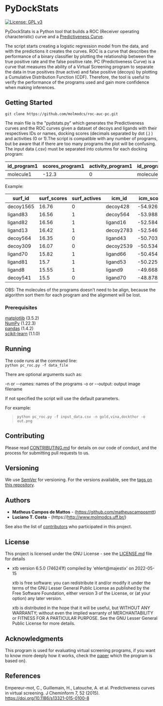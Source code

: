 # PyDockStats

[![License: GPL v3](https://img.shields.io/badge/License-GPLv3-blue.svg)](https://github.com/molmodcs/roc-auc-pc/blob/main/LICENSE)

PyDockStats is a Python tool that builds a ROC (Receiver operating characteristic) curve and a [Predictiveness Curve](https://jcheminf.biomedcentral.com/articles/10.1186/s13321-015-0100-8).

The script starts creating a logistic regression model from the data, and with the predictions it creates the curves. ROC is a curve that describes the performance of a binary classifier by plotting the relationship between the true positive rate and the false positive rate.
PC (Predictiveness Curve) is a curve that measures the ability of a Virtual Screening program to separate the data in true positives (true active) and false positive (decoys) by plotting a Cumulative Distribution Function (CDF). Therefore, the tool is useful to verify the performance of the programs used and gain more confidence when making inferences.

## Getting Started

```git clone https://github.com/molmodcs/roc-auc-pc.git```

The main file is the "pydstats.py" which generates the Predictiveness curves and the ROC curves given a dataset of decoys and ligands with their respectives IDs or names, docking scores (decimals separated by dot (.) ) and activities (0 or 1).The script is compatible with any number of programs, but be aware that if there are too many programs the plot will be confusing. The input data (.csv) must be separated into columns for each docking program:

|id_program1|scores_program1|activity_program1|id_program2|scores_program2|activity_program2|
|-----------|---------------|-----------------|-----------|---------------|-----------------|
|molecule1  |-12.3          |0                |molecule4  |3.6            |0                |

Example:

|surf_id                                                                                    |surf_scores|surf_actives|icm_id   |icm_scores|icm_actives|vina_id  |vina_scores|vina_actives|
|-------------------------------------------------------------------------------------------|-----------|------------|---------|----------|-----------|---------|-----------|------------|
|decoy1565                                                                                  |16.76      |0           |decoy428 |-54.926393|0          |decoy564 |-13.9      |0           |
|ligand83                                                                                   |16.56      |1           |decoy564 |-53.988434|0          |decoy2783|-13.8      |0           |
|ligand82                                                                                   |16.56      |1           |ligand16 |-52.584761|1          |decoy298 |-13.7      |0           |
|ligand13                                                                                   |16.42      |1           |decoy2783|-52.546666|0          |ligand18 |-13.4      |1           |
|decoy564                                                                                   |16.35      |0           |ligand43 |-50.703975|1          |ligand16 |-13.3      |1           |
|decoy309                                                                                   |16.07      |0           |decoy2539|-50.534748|0          |decoy429 |-13.2      |0           |
|ligand70                                                                                   |15.82      |1           |ligand66 |-50.454789|1          |ligand19 |-13.1      |1           |
|ligand81                                                                                   |15.7       |1           |ligand53 |-50.225887|1          |ligand82 |-13.1      |1           |
|ligand8                                                                                    |15.55      |1           |ligand9  |-49.668177|1          |ligand21 |-13.1      |1           |
|decoy541                                                                                   |15.5       |0           |ligand70 |-48.878551|1          |decoy526 |-13.1      |0           |

OBS: The molecules of the programs doesn't need to be align, because the algorithm sort them for each program and the alignment will be lost.

### Prerequisites

[matplotlib](https://matplotlib.org/) (3.5.2)<br/>
[NumPy](https://numpy.org/) (1.22.3)<br/>
[pandas](https://pandas.pydata.org/) (1.4.2)<br/>
[scikit-learn](https://scikit-learn.org/stable/) (1.1.0)<br/>

## Running

The code runs at the command line:</br>
`python pc_roc.py -f data_file`

There are optional arguments such as:

-n or --names: names of the programs
-o or --output: output image filename

If not specified the script will use the default parameters.

For example:

>`python pc_roc.py -f input_data.csv -n gold,vina,dockthor -o out.png`

## Contributing

Please read [CONTRIBUTING.md](https://gist.github.com/PurpleBooth/b24679402957c63ec426) for details on our code of conduct, and the process for submitting pull requests to us.

## Versioning

We use [SemVer](http://semver.org/) for versioning. For the versions available, see the [tags on this repository](https://github.com/your/project/tags). 

## Authors

* **Matheus Campos de Mattos** - (https://github.com/matheuscamposmtt)
* **Luciano T. Costa** - (https://http://www.molmodcs.uff.br/)

See also the list of [contributors](https://github.com/molmodcs/roc-auc-pc/blob/3936564b42f2626d41962c3b16ef074d166d8582/contributors) who participated in this project.

## License

This project is licensed under the GNU License - see the [LICENSE.md](LICENSE.md) file for details

* xtb version 6.5.0 (746241f) compiled by 'ehlert@majestix' on 2022-05-15

   xtb is free software: you can redistribute it and/or modify it under
   the terms of the GNU Lesser General Public License as published by
   the Free Software Foundation, either version 3 of the License, or
   (at your option) any later version.

   xtb is distributed in the hope that it will be useful,
   but WITHOUT ANY WARRANTY; without even the implied warranty of
   MERCHANTABILITY or FITNESS FOR A PARTICULAR PURPOSE.  See the
   GNU Lesser General Public License for more details.

## Acknowledgments

This program is used for evaluating virtual screening programs, if you want to know more deeply how it works, check the [paper](https://doi.org/10.1186/s13321-015-0100-8) which the program is based on}.

   
## References
Empereur-mot, C., Guillemain, H., Latouche, A. et al. Predictiveness curves in virtual screening. J Cheminform 7, 52 (2015). https://doi.org/10.1186/s13321-015-0100-8
